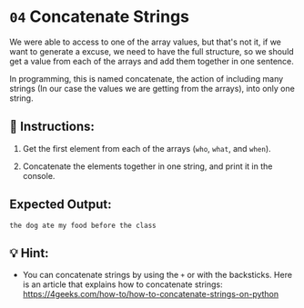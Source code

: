 # `04` Concatenate Strings

We were able to access to one of the array values, but that's not it, if we want to generate a excuse, we need to have the full structure, so we should get a value from each of the arrays and add them together in one sentence. 

In programming, this is named concatenate, the action of including many strings (In our case the values we are getting from the arrays), into only one string.

## 📝 Instructions:

1. Get the first element from each of the arrays (`who`, `what`, and `when`).

2. Concatenate the elements together in one string, and print it in the console.

## Expected Output:

```
the dog ate my food before the class
```

## 💡 Hint:

+ You can concatenate strings by using the `+` or with the backsticks. Here is an article that explains how to concatenate strings: https://4geeks.com/how-to/how-to-concatenate-strings-on-python